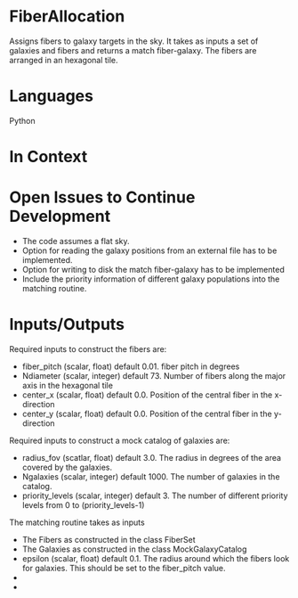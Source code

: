 FiberAllocation
=======

Assigns fibers to galaxy targets in the sky. It takes as inputs a set of galaxies and fibers and returns
a match fiber-galaxy. The fibers are arranged in an hexagonal tile.

Languages
=========

Python

In Context
===========

Open Issues to Continue Development
===================================

* The code assumes a flat sky.
* Option for reading the galaxy positions from an external file has to be implemented.
* Option for writing to disk the match fiber-galaxy has to be implemented
* Include the priority information of different galaxy populations into the matching routine.

Inputs/Outputs
==============

Required inputs to construct the fibers are: 
* fiber_pitch (scalar, float) default 0.01. fiber pitch in degrees
* Ndiameter (scalar, integer) default 73. Number of fibers along the major axis in the hexagonal tile
* center_x (scalar, float) default 0.0. Position of the central fiber in the x-direction
* center_y (scalar, float) default 0.0. Position of the central fiber in the y-direction

Required inputs to construct a mock catalog of galaxies are:
* radius_fov (scatlar, float) default 3.0. The radius in degrees of the area covered by the galaxies.
* Ngalaxies (scalar, integer) default 1000. The number of galaxies in the catalog.
* priority_levels (scalar, integer) default 3. The number of different priority levels from 0 to (priority_levels-1)

The matching routine takes as inputs 
* The Fibers as constructed in the class FiberSet
* The Galaxies as constructed in the class MockGalaxyCatalog
* epsilon (scalar, float) default 0.1. The radius around which the fibers look for galaxies. This should be set to the fiber_pitch value.
* 
* 
